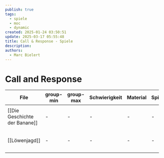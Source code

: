 ```yaml
---
publish: true
tags:
  - spiele
  - moc
  - dynamic
created: 2025-01-24 03:50:51
update: 2025-03-17 05:55:48
title: Call & Response - Spiele
description: 
authors:
  - Marc Bielert
---
```


# Call and Response

<!-- QueryToSerialize: Table group-min, group-max, Schwierigkeit, Material, Spieldauer, category FROM #spiele AND "docs" WHERE contains(category, "call-response") -->
<!-- SerializedQuery: Table group-min, group-max, Schwierigkeit, Material, Spieldauer, category FROM #spiele AND "docs" WHERE contains(category, "call-response") -->

| File                                                             | group-min | group-max | Schwierigkeit | Material | Spieldauer | category                        |
| ---------------------------------------------------------------- | --------- | --------- | ------------- | -------- | ---------- | ------------------------------- |
| [[Die Geschichte der Banane]] | \-        | \-        | \-            | \-       | \-         | <ul><li>call-response</li></ul> |
| [[Löwenjagd]]                                 | \-        | \-        | \-            | \-       | \-         | <ul><li>call-response</li></ul> |
<!-- SerializedQuery END -->
